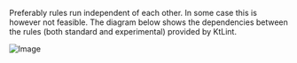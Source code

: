 Preferably rules run independent of each other. In some case this is however not feasible. The diagram below shows the dependencies between the rules (both standard and experimental) provided by KtLint.

![Image](/assets/images/rule-dependencies.png)
